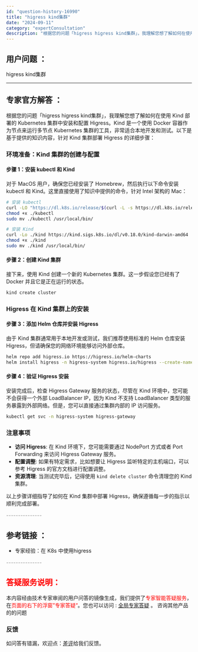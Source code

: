 ```yaml
---
id: "question-history-16990"
title: "higress kind集群"
date: "2024-09-11"
category: "expertConsultation"
description: "根据您的问题「higress higress kind集群」，我理解您想了解如何在使用 Kind 部署的 Kubernetes 集群中安装和配置 Higress。Kind 是一个使用 Docker 容器作为节点来运行多节点 Kubernetes 集群的工具，非常适合本地开发和测试。以下是基于提供的知"
---
```


## 用户问题 ： 
 higress kind集群  

---------------
## 专家官方解答 ：

根据您的问题「higress higress kind集群」，我理解您想了解如何在使用 Kind 部署的 Kubernetes 集群中安装和配置 Higress。Kind 是一个使用 Docker 容器作为节点来运行多节点 Kubernetes 集群的工具，非常适合本地开发和测试。以下是基于提供的知识内容，针对 Kind 集群部署 Higress 的详细步骤：

### 环境准备：Kind 集群的创建与配置

#### 步骤 1：安装 kubectl 和 Kind

对于 MacOS 用户，确保您已经安装了 Homebrew，然后执行以下命令安装 kubectl 和 Kind。这里直接使用了知识中提供的命令，针对 Intel 架构的 Mac：

```bash
# 安装 kubectl
curl -LO "https://dl.k8s.io/release/$(curl -L -s https://dl.k8s.io/release/stable.txt)/bin/darwin/amd64/kubectl"
chmod +x ./kubectl
sudo mv ./kubectl /usr/local/bin/

# 安装 Kind
curl -Lo ./kind https://kind.sigs.k8s.io/dl/v0.18.0/kind-darwin-amd64
chmod +x ./kind
sudo mv ./kind /usr/local/bin/
```

#### 步骤 2：创建 Kind 集群

接下来，使用 Kind 创建一个新的 Kubernetes 集群。这一步假设您已经有了 Docker 并且它是正在运行的状态。

```bash
kind create cluster
```

### Higress 在 Kind 集群上的安装

#### 步骤 3：添加 Helm 仓库并安装 Higress

由于 Kind 集群通常用于本地开发或测试，我们推荐使用标准的 Helm 仓库安装 Higress，但请确保您的网络环境能够访问外部仓库。

```bash
helm repo add higress.io https://higress.io/helm-charts
helm install higress -n higress-system higress.io/higress --create-namespace --render-subchart-notes
```

#### 步骤 4：验证 Higress 安装

安装完成后，检查 Higress Gateway 服务的状态，尽管在 Kind 环境中，您可能不会获得一个外部 LoadBalancer IP，因为 Kind 不支持 LoadBalancer 类型的服务暴露到外部网络。但是，您可以直接通过集群内部的 IP 访问服务。

```bash
kubectl get svc -n higress-system higress-gateway
```

### 注意事项

- **访问 Higress**: 在 Kind 环境下，您可能需要通过 NodePort 方式或者 Port Forwarding 来访问 Higress Gateway 服务。
- **配置调整**: 如果有特定需求，比如想要让 Higress 监听特定的主机端口，可以参考 Higress 的官方文档进行配置调整。
- **资源清理**: 当测试完毕后，记得使用 `kind delete cluster` 命令清理您的 Kind 集群。

以上步骤详细指导了如何在 Kind 集群中部署 Higress，确保遵循每一步的指示以顺利完成部署。


<font color="#949494">---------------</font> 


## 参考链接 ：

* 专家经验：在 K8s 中使用higress 


 <font color="#949494">---------------</font> 
 


## <font color="#FF0000">答疑服务说明：</font> 

本内容经由技术专家审阅的用户问答的镜像生成，我们提供了<font color="#FF0000">专家智能答疑服务</font>，在<font color="#FF0000">页面的右下的浮窗”专家答疑“</font>。您也可以访问 : [全局专家答疑](https://answer.opensource.alibaba.com/docs/intro) 。 咨询其他产品的的问题

### 反馈
如问答有错漏，欢迎点：[差评](https://ai.nacos.io/user/feedbackByEnhancerGradePOJOID?enhancerGradePOJOId=16993)给我们反馈。
